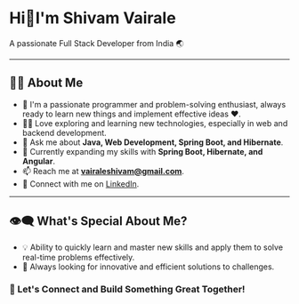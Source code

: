# Hi👋I'm Shivam Vairale
A passionate Full Stack Developer from India 🌏

---

## 🙋‍♂️ About Me
- 🥋 I'm a passionate programmer and problem-solving enthusiast, always ready to learn new things and implement effective ideas ❤.
- 👨‍💻 Love exploring and learning new technologies, especially in web and backend development.
- 💬 Ask me about **Java, Web Development, Spring Boot, and Hibernate**.
- 📘 Currently expanding my skills with **Spring Boot, Hibernate, and Angular**.
- 📫 Reach me at **vairaleshivam@gmail.com**.
- 🔗 Connect with me on [LinkedIn](https://www.linkedin.com/in/shivam-vairale-66b57525a).

---

## 👁‍🗨 What's Special About Me?
- 💡 Ability to quickly learn and master new skills and apply them to solve real-time problems effectively.
- 🚀 Always looking for innovative and efficient solutions to challenges.


### 🌟 Let's Connect and Build Something Great Together!

